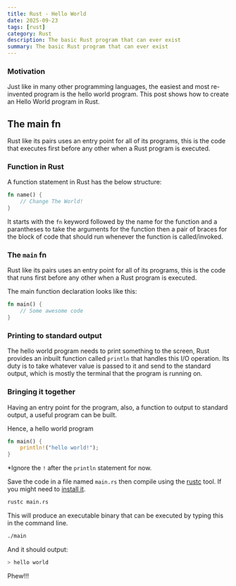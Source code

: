 ```yaml
---
title: Rust - Hello World
date: 2025-09-23
tags: [rust]
category: Rust
description: The basic Rust program that can ever exist
summary: The basic Rust program that can ever exist
---
```


### Motivation

Just like in many other programming languages, the easiest and most re-invented program is the hello world program. This post shows how to create an Hello World program in Rust.

## The main fn

Rust like its pairs uses an entry point for all of its programs, this is the code that executes first before any other when a Rust program is executed.

### Function in Rust

A function statement in Rust has the below structure:

```rust
fn name() {
	// Change The World!
}
```

It starts with the `fn` keyword followed by the name for the function and a parantheses to take the arguments for the function then a pair of braces for the block of code that should run whenever the function is called/invoked.

### The `main` fn

Rust like its pairs uses an entry point for all of its programs, this is the code that runs first before any other when a Rust program is executed.

The main function declaration looks like this:

```rust
fn main() {
	// Some awesome code
}
```

### Printing to standard output

The hello world program needs to print something to the screen, Rust provides an inbuilt function called `println` that handles this I/O operation. Its duty is to take whatever value is passed to it and send to the standard output, which is mostly the terminal that the program is running on.

### Bringing it together

Having an entry point for the program, also, a function to output to standard output, a useful program can be built.

Hence, a hello world program

```rust
fn main() {
	println!("hello world!");
}
```

\*Ignore the `!` after the `println` statement for now.

Save the code in a file named `main.rs` then compile using the [rustc](https://doc.rust-lang.org/rustc/) tool. If you might need to [install it](/posts/rust-installation/).

```bash
rustc main.rs
```

This will produce an executable binary that can be executed by typing this in the command line.

```bash
./main
```

And it should output:

```bash
> hello world
```



Phew!!!

